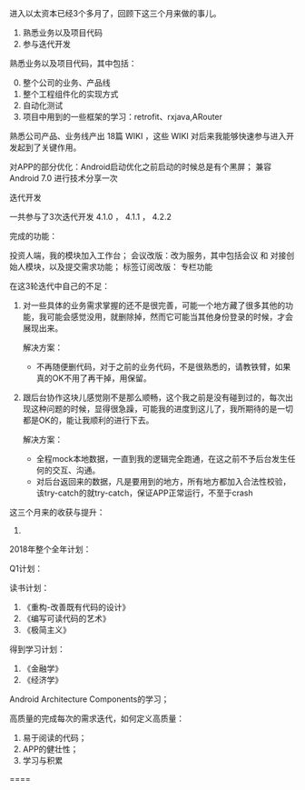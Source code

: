 进入以太资本已经3个多月了，回顾下这三个月来做的事儿。

1. 熟悉业务以及项目代码
2. 参与迭代开发

熟悉业务以及项目代码，其中包括：

0. 整个公司的业务、产品线
1. 整个工程组件化的实现方式
2. 自动化测试
3. 项目中用到的一些框架的学习：retrofit、rxjava,ARouter


熟悉公司产品、业务线产出 18篇 WIKI ，这些 WIKI 对后来我能够快速参与进入开发起到了关键作用。

对APP的部分优化：Android启动优化之前启动的时候总是有个黑屏；
兼容Android 7.0 
进行技术分享一次


迭代开发

一共参与了3次迭代开发  4.1.0 ， 4.1.1 ， 4.2.2 

完成的功能：

投资人端，我的模块加入工作台；
会议改版：改为服务，其中包括会议 和 对接创始人模块，以及提交需求功能；
标签订阅改版：
专栏功能


在这3轮迭代中自己的不足：

1. 对一些具体的业务需求掌握的还不是很完善，可能一个地方藏了很多其他的功能，我可能会感觉没用，就删除掉，然而它可能当其他身份登录的时候，才会展现出来。
   
   解决方案：
   
   * 不再随便删代码，对于之前的业务代码，不是很熟悉的，请教铁臂，如果真的OK不用了再干掉，用保留。
   
2. 跟后台协作这块儿感觉刚不是那么顺畅，这个我之前是没有碰到过的，每次出现这种问题的时候，显得很急躁，可能我的进度到这儿了，我所期待的是一切都是OK的，能让我顺利的进行下去。

   解决方案：
   
   * 全程mock本地数据，一直到我的逻辑完全跑通，在这之前不予后台发生任何的交互、沟通。
   * 对后台返回来的数据，凡是要用到的地方，所有地方都加入合法性校验，该try-catch的就try-catch，保证APP正常运行，不至于crash

这三个月来的收获与提升：

1. 

2018年整个全年计划：

Q1计划：

读书计划：

1. 《重构-改善既有代码的设计》
2. 《编写可读代码的艺术》
3. 《极简主义》

得到学习计划：

1. 《金融学》
2. 《经济学》

Android Architecture Components的学习；



高质量的完成每次的需求迭代，如何定义高质量：

1. 易于阅读的代码；
2. APP的健壮性；
3. 学习与积累







====










